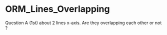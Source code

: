 # ORM_Lines_Overlapping
Question A (1st) about 2 lines x-axis. Are they overlapping each other or not ?
